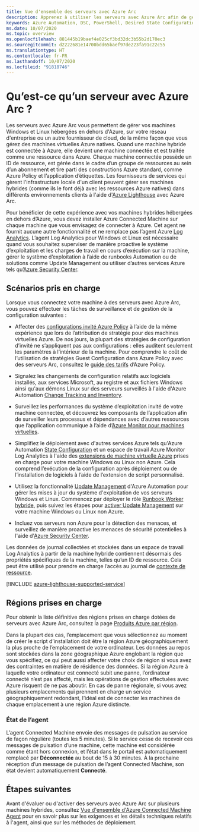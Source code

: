 ```yaml
---
title: Vue d'ensemble des serveurs avec Azure Arc
description: Apprenez à utiliser les serveurs avec Azure Arc afin de gérer les serveurs hébergés en dehors d'Azure comme une ressource Azure.
keywords: Azure Automation, DSC, PowerShell, Desired State Configuration, Update Management, Change Tracking, inventaire, runbooks, Python, graphique, hybride
ms.date: 10/07/2020
ms.topic: overview
ms.openlocfilehash: 881445b19baef4e025cf3bd32dc3b55b2d170ec3
ms.sourcegitcommit: d2222681e14700bdd65baef97de223fa91c22c55
ms.translationtype: HT
ms.contentlocale: fr-FR
ms.lasthandoff: 10/07/2020
ms.locfileid: "91818746"
---
```

# <a name="what-is-azure-arc-enabled-servers"></a>Qu’est-ce qu’un serveur avec Azure Arc ?

Les serveurs avec Azure Arc vous permettent de gérer vos machines Windows et Linux hébergées en dehors d'Azure, sur votre réseau d'entreprise ou un autre fournisseur de cloud, de la même façon que vous gérez des machines virtuelles Azure natives. Quand une machine hybride est connectée à Azure, elle devient une machine connectée et est traitée comme une ressource dans Azure. Chaque machine connectée possède un ID de ressource, est gérée dans le cadre d’un groupe de ressources au sein d’un abonnement et tire parti des constructions Azure standard, comme Azure Policy et l’application d’étiquettes. Les fournisseurs de services qui gèrent l'infrastructure locale d'un client peuvent gérer ses machines hybrides (comme ils le font déjà avec les ressources Azure natives) dans différents environnements clients à l'aide d'[Azure Lighthouse](../../lighthouse/how-to/manage-hybrid-infrastructure-arc.md) avec Azure Arc.

Pour bénéficier de cette expérience avec vos machines hybrides hébergées en dehors d’Azure, vous devez installer Azure Connected Machine sur chaque machine que vous envisagez de connecter à Azure. Cet agent ne fournit aucune autre fonctionnalité et ne remplace pas l’agent Azure [Log Analytics](../../azure-monitor/platform/log-analytics-agent.md). L’agent Log Analytics pour Windows et Linux est nécessaire quand vous souhaitez superviser de manière proactive le système d’exploitation et les charges de travail en cours d’exécution sur la machine, gérer le système d’exploitation à l’aide de runbooks Automation ou de solutions comme Update Management ou utiliser d’autres services Azure tels qu’[Azure Security Center](../../security-center/security-center-intro.md).

## <a name="supported-scenarios"></a>Scénarios pris en charge

Lorsque vous connectez votre machine à des serveurs avec Azure Arc, vous pouvez effectuer les tâches de surveillance et de gestion de la configuration suivantes :

- Affecter des [configurations invité Azure Policy](../../governance/policy/concepts/guest-configuration.md) à l’aide de la même expérience que lors de l’attribution de stratégie pour des machines virtuelles Azure. De nos jours, la plupart des stratégies de configuration d’invité ne s’appliquent pas aux configurations : elles auditent seulement les paramètres à l’intérieur de la machine. Pour comprendre le coût de l’utilisation de stratégies Guest Configuration dans Azure Policy avec des serveurs Arc, consultez le [guide des tarifs](https://azure.microsoft.com/pricing/details/azure-policy/) d’Azure Policy.

- Signalez les changements de configuration relatifs aux logiciels installés, aux services Microsoft, au registre et aux fichiers Windows ainsi qu'aux démons Linux sur des serveurs surveillés à l'aide d'Azure Automation [Change Tracking and Inventory](../../automation/change-tracking.md).

- Surveillez les performances du système d’exploitation invité de votre machine connectée, et découvrez les composants de l’application afin de surveiller leurs processus et dépendances avec d’autres ressources que l’application communique à l’aide d’[Azure Monitor pour machines virtuelles](../../azure-monitor/insights/vminsights-overview.md).

- Simplifiez le déploiement avec d'autres services Azure tels qu'Azure Automation [State Configuration](../../automation/automation-dsc-overview.md) et un espace de travail Azure Monitor Log Analytics à l'aide des [extensions de machine virtuelle Azure](manage-vm-extensions.md) prises en charge pour votre machine Windows ou Linux non Azure. Cela comprend l’exécution de la configuration après déploiement ou de l’installation de logiciels à l’aide de l’extension de script personnalisé.

- Utilisez la fonctionnalité [Update Management](../../automation/update-management/update-mgmt-overview.md) d'Azure Automation pour gérer les mises à jour du système d'exploitation de vos serveurs Windows et Linux. Commencez par déployer le rôle [Runbook Worker hybride](../../automation/automation-hybrid-runbook-worker.md), puis suivez les étapes pour [activer Update Management](../../automation/update-management/update-mgmt-enable-portal.md) sur votre machine Windows ou Linux non Azure.

- Incluez vos serveurs non Azure pour la détection des menaces, et surveillez de manière proactive les menaces de sécurité potentielles à l'aide d'[Azure Security Center](../../security-center/security-center-intro.md).

Les données de journal collectées et stockées dans un espace de travail Log Analytics à partir de la machine hybride contiennent désormais des propriétés spécifiques de la machine, telles qu’un ID de ressource. Cela peut être utilisé pour prendre en charge l’accès au journal de [contexte de ressource](../../azure-monitor/platform/design-logs-deployment.md#access-mode).

[!INCLUDE [azure-lighthouse-supported-service](../../../includes/azure-lighthouse-supported-service.md)]

## <a name="supported-regions"></a>Régions prises en charge

Pour obtenir la liste définitive des régions prises en charge dotées de serveurs avec Azure Arc, consultez la page [Produits Azure par région](https://azure.microsoft.com/global-infrastructure/services/?products=azure-arc).

Dans la plupart des cas, l’emplacement que vous sélectionnez au moment de créer le script d’installation doit être la région Azure géographiquement la plus proche de l’emplacement de votre ordinateur. Les données au repos sont stockées dans la zone géographique Azure englobant la région que vous spécifiez, ce qui peut aussi affecter votre choix de région si vous avez des contraintes en matière de résidence des données. Si la région Azure à laquelle votre ordinateur est connecté subit une panne, l’ordinateur connecté n’est pas affecté, mais les opérations de gestion effectuées avec Azure risquent de ne pas aboutir. En cas de panne régionale, si vous avez plusieurs emplacements qui prennent en charge un service géographiquement redondant, l’idéal est de connecter les machines de chaque emplacement à une région Azure distincte.

### <a name="agent-status"></a>État de l’agent

L’agent Connected Machine envoie des messages de pulsation au service de façon régulière (toutes les 5 minutes). Si le service cesse de recevoir ces messages de pulsation d’une machine, cette machine est considérée comme étant hors connexion, et l’état dans le portail est automatiquement remplacé par **Déconnectée** au bout de 15 à 30 minutes. À la prochaine réception d’un message de pulsation de l’agent Connected Machine, son état devient automatiquement **Connecté**.

## <a name="next-steps"></a>Étapes suivantes

Avant d'évaluer ou d'activer des serveurs avec Azure Arc sur plusieurs machines hybrides, consultez [Vue d'ensemble d'Azure Connected Machine Agent](agent-overview.md) pour en savoir plus sur les exigences et les détails techniques relatifs à l'agent, ainsi que sur les méthodes de déploiement.
